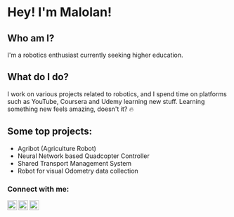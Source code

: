 # Hey! I'm Malolan!

## Who am I?

I'm a robotics enthusiast currently seeking higher education.

## What do I do?

I work on various projects related to robotics, and I spend time on platforms such as YouTube, Coursera and Udemy learning new stuff. Learning something new feels amazing, doesn't it? 🔥

## Some top projects:

- Agribot (Agriculture Robot)
- Neural Network based Quadcopter Controller
- Shared Transport Management System
- Robot for visual Odometry data collection

### Connect with me:

<a href="https://www.linkedin.com/in/malolan-robotics/">
  <img align="left" alt="LinkedIn" width="22px" src="https://simpleicons.org/icons/linkedin.svg" />
</a>
<a href="https://www.reddit.com/user/N1ghtXDrag0n/">
  <img align="left" alt="Reddit" width="22px" src="https://simpleicons.org/icons/reddit.svg" />
</a>
<a href="mailto:malolan98@gmail.com">
  <img align="left" alt="Mail" width="22px" src="https://simpleicons.org/icons/gmail.svg" />
</a>
